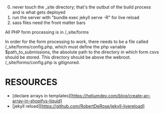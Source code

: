 0. never touch the _site directory; that's the outbut of the build process and is what gets deployed
1. run the server with "bundle exec jekyll serve -R" for live reload
2. sass files need the front matter bars

All PHP form processing is in /_site/forms

In order for the form processing to work, there needs to be a file called /_site/forms/config.php,
which must define the php variable $path_to_submissions, the absolute path to the directory in which
form csvs should be stored. This directory should be above the webroot.  /_site/forms/config.php is 
gitignored.

# RESOURCES

- [declare arrays in templates][https://heliumdev.com/blog/create-an-array-in-shopifys-liquid]
- [jekyll reload][https://github.com/RobertDeRose/jekyll-livereload]

